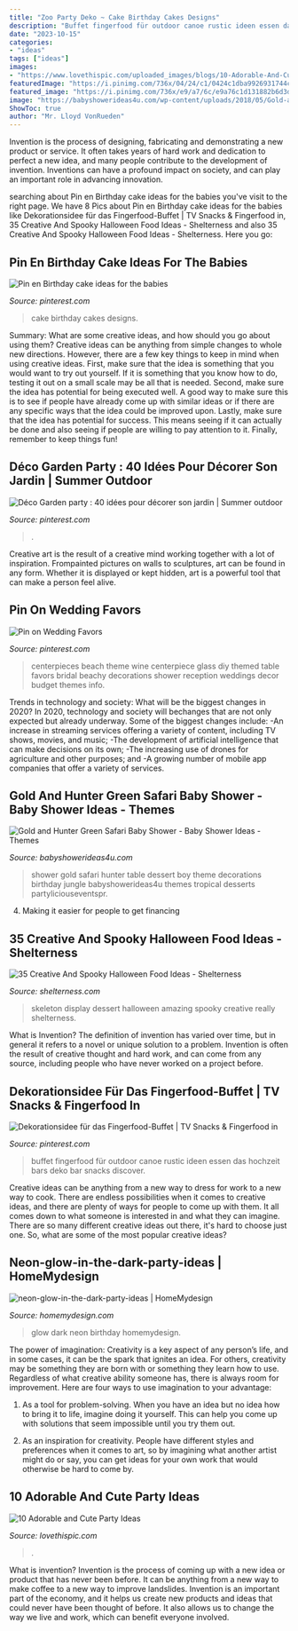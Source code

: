 ```yaml
---
title: "Zoo Party Deko ~ Cake Birthday Cakes Designs"
description: "Buffet fingerfood für outdoor canoe rustic ideen essen das hochzeit bars deko bar snacks discover"
date: "2023-10-15"
categories:
- "ideas"
tags: ["ideas"]
images:
- "https://www.lovethispic.com/uploaded_images/blogs/10-Adorable-And-Cute-Party-Ideas-400-8.jpg"
featuredImage: "https://i.pinimg.com/736x/04/24/c1/0424c1dba9926931744cf4e82358acfc---birthday-cakes-birthday-cake-designs.jpg"
featured_image: "https://i.pinimg.com/736x/e9/a7/6c/e9a76c1d131882b6d3d6eb1e1876b1d7.jpg"
image: "https://babyshowerideas4u.com/wp-content/uploads/2018/05/Gold-and-Hunter-Green-Safari-Baby-Shower-dessert-table-600x900.jpg"
ShowToc: true
author: "Mr. Lloyd VonRueden"
---
```



Invention is the process of designing, fabricating and demonstrating a new product or service. It often takes years of hard work and dedication to perfect a new idea, and many people contribute to the development of invention. Inventions can have a profound impact on society, and can play an important role in advancing innovation.

	

		
searching about Pin en Birthday cake ideas for the babies you've visit to the right page. We have 8 Pics about Pin en Birthday cake ideas for the babies like Dekorationsidee für das Fingerfood-Buffet | TV Snacks &amp; Fingerfood in, 35 Creative And Spooky Halloween Food Ideas - Shelterness and also 35 Creative And Spooky Halloween Food Ideas - Shelterness. Here you go:
		
    
## Pin En Birthday Cake Ideas For The Babies

<img loading=lazy src="https://i.pinimg.com/736x/04/24/c1/0424c1dba9926931744cf4e82358acfc---birthday-cakes-birthday-cake-designs.jpg" onerror="this.onerror=null;this.src='https://tse1.mm.bing.net/th?id=OIP.-KMrQf5e4gOFfaRKKqwnHAHaLH&amp;pid=15.1';" alt="Pin en Birthday cake ideas for the babies">

_Source: pinterest.com_

>cake birthday cakes designs. 

	

Summary: What are some creative ideas, and how should you go about using them?
Creative ideas can be anything from simple changes to whole new directions. However, there are a few key things to keep in mind when using creative ideas. First, make sure that the idea is something that you would want to try out yourself. If it is something that you know how to do, testing it out on a small scale may be all that is needed. Second, make sure the idea has potential for being executed well. A good way to make sure this is to see if people have already come up with similar ideas or if there are any specific ways that the idea could be improved upon. Lastly, make sure that the idea has potential for success. This means seeing if it can actually be done and also seeing if people are willing to pay attention to it. Finally, remember to keep things fun!

    
## Déco Garden Party : 40 Idées Pour Décorer Son Jardin | Summer Outdoor

<img loading=lazy src="https://i.pinimg.com/736x/e9/a7/6c/e9a76c1d131882b6d3d6eb1e1876b1d7.jpg" onerror="this.onerror=null;this.src='https://tse3.mm.bing.net/th?id=OIP.ofpOzlesaRnzd_u5Ux7fvAHaJ5&amp;pid=15.1';" alt="Déco Garden party : 40 idées pour décorer son jardin | Summer outdoor">

_Source: pinterest.com_

>. 

	

Creative art is the result of a creative mind working together with a lot of inspiration. Frompainted pictures on walls to sculptures, art can be found in any form. Whether it is displayed or kept hidden, art is a powerful tool that can make a person feel alive.

    
## Pin On Wedding Favors

<img loading=lazy src="https://i.pinimg.com/736x/c3/13/92/c3139272dcfbdcfb47f4aab52c479738.jpg" onerror="this.onerror=null;this.src='https://tse3.mm.bing.net/th?id=OIP.X2mC-BBzuJPcFIjwI9rwXQHaJ3&amp;pid=15.1';" alt="Pin on Wedding Favors">

_Source: pinterest.com_

>centerpieces beach theme wine centerpiece glass diy themed table favors bridal beachy decorations shower reception weddings decor budget themes info. 

	

Trends in technology and society: What will be the biggest changes in 2020?
In 2020, technology and society will bechanges that are not only expected but already underway. 
Some of the biggest changes include: 
-An increase in streaming services offering a variety of content, including TV shows, movies, and music; 
-The development of artificial intelligence that can make decisions on its own; 
-The increasing use of drones for agriculture and other purposes; and 
-A growing number of mobile app companies that offer a variety of services.

    
## Gold And Hunter Green Safari Baby Shower - Baby Shower Ideas - Themes

<img loading=lazy src="https://babyshowerideas4u.com/wp-content/uploads/2018/05/Gold-and-Hunter-Green-Safari-Baby-Shower-dessert-table-600x900.jpg" onerror="this.onerror=null;this.src='https://tse3.mm.bing.net/th?id=OIP.nhYPFB6bRU_2exWoWvZrzgHaLH&amp;pid=15.1';" alt="Gold and Hunter Green Safari Baby Shower - Baby Shower Ideas - Themes">

_Source: babyshowerideas4u.com_

>shower gold safari hunter table dessert boy theme decorations birthday jungle babyshowerideas4u themes tropical desserts partyliciouseventspr. 

	

4. Making it easier for people to get financing 

    
## 35 Creative And Spooky Halloween Food Ideas - Shelterness

<img loading=lazy src="https://i.shelterness.com/2017/09/12-skeleton-dessert-display-will-make-your-party-really-amazing.jpg" onerror="this.onerror=null;this.src='https://tse4.mm.bing.net/th?id=OIP.WKlq3qZfmwEEJIUhyN_8IQHaKl&amp;pid=15.1';" alt="35 Creative And Spooky Halloween Food Ideas - Shelterness">

_Source: shelterness.com_

>skeleton display dessert halloween amazing spooky creative really shelterness. 

	

What is Invention?
The definition of invention has varied over time, but in general it refers to a novel or unique solution to a problem. Invention is often the result of creative thought and hard work, and can come from any source, including people who have never worked on a project before.

    
## Dekorationsidee Für Das Fingerfood-Buffet | TV Snacks &amp; Fingerfood In

<img loading=lazy src="https://i.pinimg.com/736x/6a/05/6b/6a056b6cc49ca44ed8bca5a0086eb462.jpg" onerror="this.onerror=null;this.src='https://tse3.mm.bing.net/th?id=OIP.DkLTtFNVrAQTTLR4cvMAAgHaLF&amp;pid=15.1';" alt="Dekorationsidee für das Fingerfood-Buffet | TV Snacks &amp; Fingerfood in">

_Source: pinterest.com_

>buffet fingerfood für outdoor canoe rustic ideen essen das hochzeit bars deko bar snacks discover. 

	

Creative ideas can be anything from a new way to dress for work to a new way to cook. There are endless possibilities when it comes to creative ideas, and there are plenty of ways for people to come up with them. It all comes down to what someone is interested in and what they can imagine. There are so many different creative ideas out there, it's hard to choose just one. So, what are some of the most popular creative ideas?

    
## Neon-glow-in-the-dark-party-ideas | HomeMydesign

<img loading=lazy src="https://homemydesign.com/wp-content/uploads/2015/11/neon-glow-in-the-dark-party-ideas.jpg" onerror="this.onerror=null;this.src='https://tse3.mm.bing.net/th?id=OIP.qBEUJTas9tEi29L8M3oPAQHaMa&amp;pid=15.1';" alt="neon-glow-in-the-dark-party-ideas | HomeMydesign">

_Source: homemydesign.com_

>glow dark neon birthday homemydesign. 

	

The power of imagination:
Creativity is a key aspect of any person’s life, and in some cases, it can be the spark that ignites an idea. For others, creativity may be something they are born with or something they learn how to use. Regardless of what creative ability someone has, there is always room for improvement. Here are four ways to use imagination to your advantage: 
1. As a tool for problem-solving. When you have an idea but no idea how to bring it to life, imagine doing it yourself. This can help you come up with solutions that seem impossible until you try them out.

2. As an inspiration for creativity. People have different styles and preferences when it comes to art, so by imagining what another artist might do or say, you can get ideas for your own work that would otherwise be hard to come by.

    
## 10 Adorable And Cute Party Ideas

<img loading=lazy src="https://www.lovethispic.com/uploaded_images/blogs/10-Adorable-And-Cute-Party-Ideas-400-8.jpg" onerror="this.onerror=null;this.src='https://tse3.mm.bing.net/th?id=OIP.E2FNKq0AvO3vAWsl3M7p2wHaLr&amp;pid=15.1';" alt="10 Adorable and Cute Party Ideas">

_Source: lovethispic.com_

>. 

	

What is invention?
Invention is the process of coming up with a new idea or product that has never been before. It can be anything from a new way to make coffee to a new way to improve landslides. 
Invention is an important part of the economy, and it helps us create new products and ideas that could never have been thought of before. It also allows us to change the way we live and work, which can benefit everyone involved.


